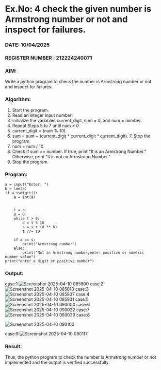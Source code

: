 # Ex.No: 4 check the given number is Armstrong number or not and inspect for failures.
### DATE: 10/04/2025                                                                           
### REGISTER NUMBER : 212224240071
### AIM: 
Write a python program to check the number is Armstrong number or not and inspect for failures.

### Algorithm:
1.  Start the program.
2.	Read an integer input number.
3.	Initialize the variables current_digit, sum = 0, and num = number.
4.	Repeat Steps 5 to 7 until num > 0
5.	current_digit = (num % 10).
6.	sum = sum + (current_digit * current_digit * current_digit). 7. Stop the program.
7.	num = num / 10.
8.	Check if sum == number. If true, print "It is an Armstrong Number." Otherwise, print "It is not an Armstrong Number."
9.	Stop the program.

### Program:
```
a = input("Enter: ")
b = len(a) 
if a.isdigit(): 
    a = int(a)
    

    t = a
    s = 0
    while t > 0:
        d = t % 10
        s = s + (d ** b)
        t //= 10

    if a == s:
        print("Armstrong number")
    else:
        print("Not an Armstrong number,enter positive or numeric number value")
print("enter a digit or positive number")

```
### Output:
case:1
![Screenshot 2025-04-10 085800](https://github.com/user-attachments/assets/b480ab28-9026-441f-90b5-eb8ef02b9ec9)
case:2
![Screenshot 2025-04-10 085813](https://github.com/user-attachments/assets/1d70d5ef-33db-4095-a60e-221b9acd9ee7)
case:3
![Screenshot 2025-04-10 085837](https://github.com/user-attachments/assets/afa06e03-cecf-41fa-b072-1aa8eb7388a2)
case:4
![Screenshot 2025-04-10 085931](https://github.com/user-attachments/assets/abc4dc84-32c9-4e4e-a3c5-26bf80512f3f)
case:5
![Screenshot 2025-04-10 090000](https://github.com/user-attachments/assets/2a98e9ff-4eb8-4bba-9807-e15b21d344bd)
case:6
![Screenshot 2025-04-10 090022](https://github.com/user-attachments/assets/5ea48b7a-fcf0-4ac6-8546-cebc5f8f3ab2)
case:7
![Screenshot 2025-04-10 090039](https://github.com/user-attachments/assets/e671ee3a-4481-4331-b8b1-95a170f5fd4d)
case:8

![Screenshot 2025-04-10 090100](https://github.com/user-attachments/assets/1a1dde5d-0f6f-45f0-b59e-3d3ef39602c5)

case:9
![Screenshot 2025-04-10 090117](https://github.com/user-attachments/assets/a93aa64f-fdcd-4840-8f51-2bc736492c62)



### Result:
Thus, the python program to check the number is Armstrong number or not implemented and the output is verified successfully.


